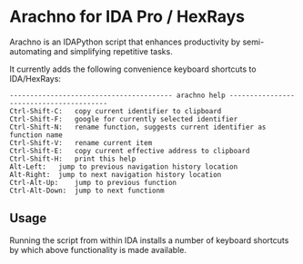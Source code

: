 
# Arachno for IDA Pro / HexRays

Arachno is an IDAPython script that enhances productivity by semi-automating and simplifying repetitive tasks.

It currently adds the following convenience keyboard shortcuts to IDA/HexRays:

```
---------------------------------------- arachno help ----------------------------------------
Ctrl-Shift-C:	copy current identifier to clipboard
Ctrl-Shift-F:	google for currently selected identifier
Ctrl-Shift-N:	rename function, suggests current identifier as function name
Ctrl-Shift-V:	rename current item
Ctrl-Shift-E:	copy current effective address to clipboard
Ctrl-Shift-H:	print this help
Alt-Left:	jump to previous navigation history location
Alt-Right:	jump to next navigation history location
Ctrl-Alt-Up:	jump to previous function
Ctrl-Alt-Down:	jump to next functionm
```

## Usage

Running the script from within IDA installs a number of keyboard shortcuts by which above functionality is made available.
